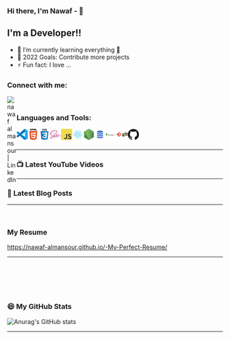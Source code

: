 ### Hi there, I'm Nawaf - 👋


## I'm a Developer!!

- 🌱 I’m currently learning everything 🤣
- 🥅 2022 Goals: Contribute more projects
- ⚡ Fun fact: I love ...

### Connect with me:

<!-- <img align="left" alt=" YouTube" width="22px" src="https://cdn.jsdelivr.net/npm/simple-icons@v3/icons/youtube.svg" /> -->
[<img align="left" alt="nawaf almansour | LinkedIn" width="22px" src="https://cdn.jsdelivr.net/npm/simple-icons@v3/icons/linkedin.svg" />][linkedin]

<!-- <img align="left" alt=" Instagram" width="22px" src="https://cdn.jsdelivr.net/npm/simple-icons@v3/icons/instagram.svg" /> -->

<br />


### Languages and Tools:

<img align="left" alt="Visual Studio Code" width="26px" src="https://raw.githubusercontent.com/github/explore/80688e429a7d4ef2fca1e82350fe8e3517d3494d/topics/visual-studio-code/visual-studio-code.png" />
<img align="left" alt="HTML5" width="26px" src="https://raw.githubusercontent.com/github/explore/80688e429a7d4ef2fca1e82350fe8e3517d3494d/topics/html/html.png" />
<img align="left" alt="CSS3" width="26px" src="https://raw.githubusercontent.com/github/explore/80688e429a7d4ef2fca1e82350fe8e3517d3494d/topics/css/css.png" />
<img align="left" alt="Sass" width="26px" src="https://raw.githubusercontent.com/github/explore/80688e429a7d4ef2fca1e82350fe8e3517d3494d/topics/sass/sass.png" />
<img align="left" alt="JavaScript" width="26px" src="https://raw.githubusercontent.com/github/explore/80688e429a7d4ef2fca1e82350fe8e3517d3494d/topics/javascript/javascript.png" />
<img align="left" alt="React" width="26px" src="https://raw.githubusercontent.com/github/explore/80688e429a7d4ef2fca1e82350fe8e3517d3494d/topics/react/react.png" />
<img align="left" alt="Node.js" width="26px" src="https://raw.githubusercontent.com/github/explore/80688e429a7d4ef2fca1e82350fe8e3517d3494d/topics/nodejs/nodejs.png" />
<img align="left" alt="SQL" width="26px" src="https://raw.githubusercontent.com/github/explore/80688e429a7d4ef2fca1e82350fe8e3517d3494d/topics/sql/sql.png" />
<img align="left" alt="MongoDB" width="26px" src="https://raw.githubusercontent.com/github/explore/80688e429a7d4ef2fca1e82350fe8e3517d3494d/topics/mongodb/mongodb.png" />
<img align="left" alt="Git" width="26px" src="https://raw.githubusercontent.com/github/explore/80688e429a7d4ef2fca1e82350fe8e3517d3494d/topics/git/git.png" />
<img align="left" alt="GitHub" width="26px" src="https://raw.githubusercontent.com/github/explore/78df643247d429f6cc873026c0622819ad797942/topics/github/github.png" />

<br />
<br />

---

### 📺 Latest YouTube Videos

<!-- YOUTUBE:START -->
---

### 📕 Latest Blog Posts

<!-- BLOG-POST-LIST:START -->

---
<br />


### My Resume

https://nawaf-almansour.github.io/-My-Perfect-Resume/


<!-- ### 😄 GitHub Stats -->
<!-- 
<img align="left" alt="nawaf-almansour's GitHub Stats" src="https://github-readme-stats.vercel.app/api?username=nawaf-almansour&show_icons=true&count_private=true=true&hide_border=true" />
 -->

[linkedin]: https://www.linkedin.com/in/nawaf-almansour


---
<br />
<br />
<br />
<br />


### 😄 My GitHub Stats


![Anurag's GitHub stats](https://github-readme-stats.vercel.app/api?username=nawaf-almansour&show_icons=true&theme=dracula)


---
<br />



